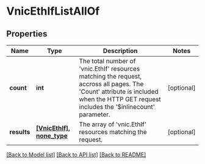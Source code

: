 # VnicEthIfListAllOf

## Properties
Name | Type | Description | Notes
------------ | ------------- | ------------- | -------------
**count** | **int** | The total number of &#39;vnic.EthIf&#39; resources matching the request, accross all pages. The &#39;Count&#39; attribute is included when the HTTP GET request includes the &#39;$inlinecount&#39; parameter. | [optional] 
**results** | [**[VnicEthIf], none_type**](VnicEthIf.md) | The array of &#39;vnic.EthIf&#39; resources matching the request. | [optional] 

[[Back to Model list]](../README.md#documentation-for-models) [[Back to API list]](../README.md#documentation-for-api-endpoints) [[Back to README]](../README.md)


